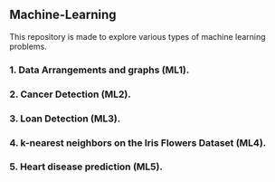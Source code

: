 ## Machine-Learning

This repository is made to explore various types of machine learning problems.

### 1. Data Arrangements and graphs (ML1).

### 2. Cancer Detection (ML2).

### 3. Loan Detection (ML3).

### 4. k-nearest neighbors on the Iris Flowers Dataset (ML4).

### 5. Heart disease prediction (ML5).
